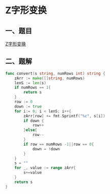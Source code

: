 # Z字形变换


<extoc></extoc>

## 一、题目

[Z字形变换](https://leetcode-cn.com/problems/zigzag-conversion/)

## 二、题解

```go
func convert(s string, numRows int) string {
    zArr := make([]string, numRows)
    lenS := len(s)
    if numRows == 1{
        return s
    }
    row := 0
    down := true
    for i:= 0; i < lenS; i++{
        zArr[row] += fmt.Sprintf("%c", s[i])
        if down {
            row++
        }else{
            row--
        }
        if row == numRows -1||row == 0{
            down = !down
        }
    }
    s = ""
    for _, value := range zArr{
        s+=value
    }
    return s
}
```
